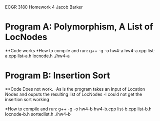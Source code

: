 ECGR 3180
Homework 4
Jacob Barker


# Program A: Polymorphism, A List of LocNodes
**Code works
*How to compile and run:
	g++ -g -o hw4-a hw4-a.cpp list-a.cpp list-a.h locnode.h
	./hw4-a

# Program B: Insertion Sort
**Code Does not work. 
	-As is the program takes an input of Location Nodes and ouputs the resulting list of LocNodes
	-I could not get the insertion sort working

*How to compile and run:
	g++ -g -o hw4-b hw4-b.cpp list-b.cpp list-b.h locnode-b.h sortedlist.h
	./hw4-b
	
